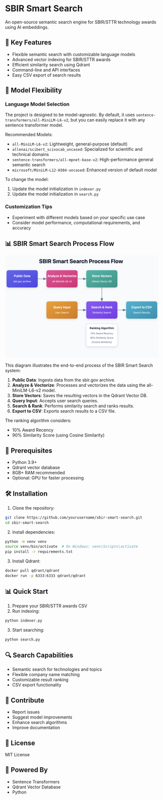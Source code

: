 # SBIR Smart Search

An open-source semantic search engine for SBIR/STTR technology awards using AI embeddings.

## 🌟 Key Features
- Flexible semantic search with customizable language models
- Advanced vector indexing for SBIR/STTR awards
- Efficient similarity search using Qdrant
- Command-line and API interfaces
- Easy CSV export of search results

## 🔬 Model Flexibility

### Language Model Selection
The project is designed to be model-agnostic. By default, it uses `sentence-transformers/all-MiniLM-L6-v2`, but you can easily replace it with any sentence transformer model.

Recommended Models:
- `all-MiniLM-L6-v2`: Lightweight, general-purpose (default)
- `allenai/scibert_scivocab_uncased`: Specialized for scientific and technical domains
- `sentence-transformers/all-mpnet-base-v2`: High-performance general semantic search
- `microsoft/MiniLM-L12-H384-uncased`: Enhanced version of default model

To change the model:
1. Update the model initialization in `indexer.py`
2. Update the model initialization in `search.py`

### Customization Tips
- Experiment with different models based on your specific use case
- Consider model performance, computational requirements, and accuracy

## 📊 SBIR Smart Search Process Flow

![SBIR Smart Search Process Flow](sbir_smart_search_flow.png)

This diagram illustrates the end-to-end process of the SBIR Smart Search system:

1. **Public Data**: Ingests data from the sbir.gov archive.
2. **Analyze & Vectorize**: Processes and vectorizes the data using the all-MiniLM-L6-v2 model.
3. **Store Vectors**: Saves the resulting vectors in the Qdrant Vector DB.
4. **Query Input**: Accepts user search queries.
5. **Search & Rank**: Performs similarity search and ranks results.
6. **Export to CSV**: Exports search results to a CSV file.

The ranking algorithm considers:
- 10% Award Recency
- 90% Similarity Score (using Cosine Similarity)

## 🚀 Prerequisites
- Python 3.9+
- Qdrant vector database
- 8GB+ RAM recommended
- Optional: GPU for faster processing
  
## 🛠️ Installation

1. Clone the repository:
```bash
git clone https://github.com/yourusername/sbir-smart-search.git
cd sbir-smart-search
```

2. Install dependencies:
```bash
python -m venv venv
source venv/bin/activate  # On Windows: venv\Scripts\activate
pip install -r requirements.txt
```

3. Install Qdrant:
```bash
docker pull qdrant/qdrant
docker run -p 6333:6333 qdrant/qdrant
```

## 📊 Quick Start

1. Prepare your SBIR/STTR awards CSV
2. Run indexing:
```bash
python indexer.py
```

3. Start searching:
```bash
python search.py
```

## 🔍 Search Capabilities
- Semantic search for technologies and topics
- Flexible company name matching
- Customizable result ranking
- CSV export functionality

## 🤝 Contribute
- Report issues
- Suggest model improvements
- Enhance search algorithms
- Improve documentation

## 📜 License
MIT License

## 🏢 Powered By
- Sentence Transformers
- Qdrant Vector Database
- Python
